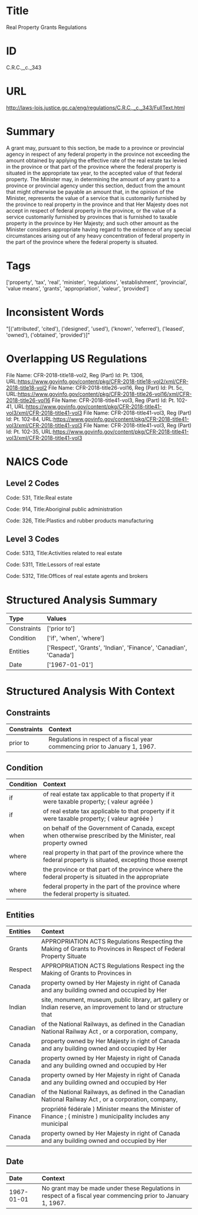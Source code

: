 # Title
Real Property Grants Regulations


# ID
C.R.C.,_c._343

# URL
http://laws-lois.justice.gc.ca/eng/regulations/C.R.C.,_c._343/FullText.html


# Summary
A grant may, pursuant to this section, be made to a province or provincial agency in respect of any federal property in the province not exceeding the amount obtained by applying the effective rate of the real estate tax levied in the province or that part of the province where the federal property is situated in the appropriate tax year, to the accepted value of that federal property.
The Minister may, in determining the amount of any grant to a province or provincial agency under this section, deduct from the amount that might otherwise be payable an amount that, in the opinion of the Minister, represents the value of a service that is customarily furnished by the province to real property in the province and that Her Majesty does not accept in respect of federal property in the province, or the value of a service customarily furnished by provinces that is furnished to taxable property in the province by Her Majesty; and such other amount as the Minister considers appropriate having regard to the existence of any special circumstances arising out of any heavy concentration of federal property in the part of the province where the federal property is situated.


# Tags
['property', 'tax', 'real', 'minister', 'regulations', 'establishment', 'provincial', 'value means', 'grants', 'appropriation', 'valeur', 'provided']


# Inconsistent Words
"[('attributed', 'cited'), ('designed', 'used'), ('known', 'referred'), ('leased', 'owned'), ('obtained', 'provided')]"


# Overlapping US Regulations
File Name: CFR-2018-title18-vol2, Reg (Part) Id: Pt. 1306, URL:https://www.govinfo.gov/content/pkg/CFR-2018-title18-vol2/xml/CFR-2018-title18-vol2
File Name: CFR-2018-title26-vol16, Reg (Part) Id: Pt. 5c, URL:https://www.govinfo.gov/content/pkg/CFR-2018-title26-vol16/xml/CFR-2018-title26-vol16
File Name: CFR-2018-title41-vol3, Reg (Part) Id: Pt. 102-41, URL:https://www.govinfo.gov/content/pkg/CFR-2018-title41-vol3/xml/CFR-2018-title41-vol3
File Name: CFR-2018-title41-vol3, Reg (Part) Id: Pt. 102-84, URL:https://www.govinfo.gov/content/pkg/CFR-2018-title41-vol3/xml/CFR-2018-title41-vol3
File Name: CFR-2018-title41-vol3, Reg (Part) Id: Pt. 102-35, URL:https://www.govinfo.gov/content/pkg/CFR-2018-title41-vol3/xml/CFR-2018-title41-vol3



# NAICS Code
## Level 2 Codes
Code: 531, Title:Real estate

Code: 914, Title:Aboriginal public administration

Code: 326, Title:Plastics and rubber products manufacturing




## Level 3 Codes
Code: 5313, Title:Activities related to real estate

Code: 5311, Title:Lessors of real estate

Code: 5312, Title:Offices of real estate agents and brokers







# Structured Analysis Summary
| Type        | Values                                                           |
|:------------|:-----------------------------------------------------------------|
| Constraints | ['prior to']                                                     |
| Condition   | ['if', 'when', 'where']                                          |
| Entities    | ['Respect', 'Grants', 'Indian', 'Finance', 'Canadian', 'Canada'] |
| Date        | ['1967-01-01']                                                   |


# Structured Analysis With Context
 


## Constraints
| Constraints   | Context                                                                       |
|:--------------|:------------------------------------------------------------------------------|
| prior to      | Regulations in respect of a fiscal year commencing prior to  January 1, 1967. |


## Condition
| Condition   | Context                                                                                                      |
|:------------|:-------------------------------------------------------------------------------------------------------------|
| if          | of real estate tax applicable to that property if it were taxable property; ( valeur agréée )                |
| if          | of real estate tax applicable to that property if it were taxable property; ( valeur agréée )                |
| when        | on behalf of the Government of Canada, except when otherwise prescribed by the Minister, real property owned |
| where       | real property in that part of the province where the federal property is situated, excepting those exempt    |
| where       | the province or that part of the province where the federal property is situated in the appropriate          |
| where       | federal property in the part of the province where  the federal property is situated.                        |


## Entities
| Entities   | Context                                                                                                             |
|:-----------|:--------------------------------------------------------------------------------------------------------------------|
| Grants     | APPROPRIATION ACTS Regulations Respecting the Making of  Grants to Provinces in Respect of Federal Property Situate |
| Respect    | APPROPRIATION ACTS Regulations  Respect ing the Making of Grants to Provinces in                                    |
| Canada     | property owned by Her Majesty in right of Canada and any building owned and occupied by Her                         |
| Indian     | site, monument, museum, public library, art gallery or Indian reserve, an improvement to land or structure that     |
| Canadian   | of the National Railways, as defined in the Canadian National Railway Act , or a corporation, company,              |
| Canada     | property owned by Her Majesty in right of Canada and any building owned and occupied by Her                         |
| Canada     | property owned by Her Majesty in right of Canada and any building owned and occupied by Her                         |
| Canada     | property owned by Her Majesty in right of Canada and any building owned and occupied by Her                         |
| Canadian   | of the National Railways, as defined in the Canadian National Railway Act , or a corporation, company,              |
| Finance    | propriété fédérale ) Minister means the Minister of Finance ; ( ministre ) municipality includes any municipal      |
| Canada     | property owned by Her Majesty in right of Canada and any building owned and occupied by Her                         |


## Date
| Date       | Context                                                                                                       |
|:-----------|:--------------------------------------------------------------------------------------------------------------|
| 1967-01-01 | No grant may be made under these Regulations in respect of a fiscal year commencing prior to January 1, 1967. |


